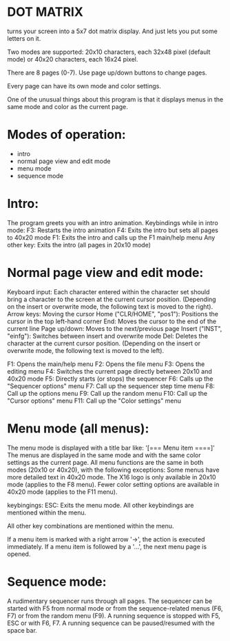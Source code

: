 # DOT MATRIX 
turns your screen into a 5x7 dot matrix display.
And just lets you put some letters on it.

Two modes are supported:
20x10 characters, each 32x48 pixel (default mode)
or
40x20 characters, each 16x24 pixel.

There are 8 pages (0-7).
Use page up/down buttons to change pages.

Every page can have its own mode and color settings.

One of the unusual things about this program is that it displays menus in the same mode and color as the current page.



# Modes of operation:
* intro
* normal page view and edit mode
* menu mode
* sequence mode

# Intro:
The program greets you with an intro animation.
Keybindings while in intro mode:
F3: Restarts the intro animation
F4: Exits the intro but sets all pages to 40x20 mode
F1: Exits the intro and calls up the F1 main/help menu
Any other key: Exits the intro (all pages in 20x10 mode)


# Normal page view and edit mode:
Keyboard input:
Each character entered within the character set should bring a character to the screen at the current cursor position. (Depending on the insert or overwrite mode, the following text is moved to the right).
Arrow keys: Moving the cursor
Home ("CLR/HOME", "pos1"): Positions the cursor in the top left-hand corner
End: Moves the cursor to the end of the current line
Page up/down: Moves to the next/previous page
Insert ("INST", "einfg"): Switches between insert and overwrite mode
Del: Deletes the character at the current cursor position. (Depending on the insert or overwrite mode, the following text is moved to the left).

F1: Opens the main/help menu
F2: Opens the file menu
F3: Opens the editing menu
F4: Switches the current page directly between 20x10 and 40x20 mode
F5: Directly starts (or stops) the sequencer
F6: Calls up the "Sequencer options" menu
F7: Call up the sequencer step time menu
F8: Call up the options menu
F9: Call up the random menu
F10: Call up the "Cursor options" menu
F11: Call up the "Color settings" menu



# Menu mode (all menus):
The menu mode is displayed with a title bar like:
'[=== Menu item ====]'
The menus are displayed in the same mode and with the same color settings as the current page.
All menu functions are the same in both modes (20x10 or 40x20), with the following exceptions:
Some menus have more detailed text in 40x20 mode.
The X16 logo is only available in 20x10 mode (applies to the F8 menu).
Fewer color setting options are available in 40x20 mode (applies to the F11 menu).

keybingings:
ESC: Exits the menu mode.
All other keybindings are mentioned within the menu.

All other key combinations are mentioned within the menu.

If a menu item is marked with a right arrow '->', the action is executed immediately.
If a menu item is followed by a '...', the next menu page is opened.



# Sequence mode:
A rudimentary sequencer runs through all pages.
The sequencer can be started with F5 from normal mode or from the sequence-related menus (F6, F7) or from the random menu (F9).
A running sequence is stopped with F5, ESC or with F6, F7.
A running sequence can be paused/resumed with the space bar.
